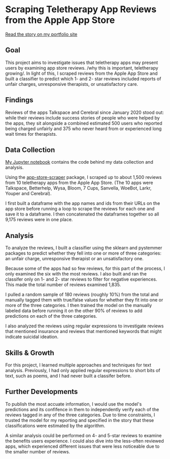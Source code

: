 # Scraping Teletherapy App Reviews from the Apple App Store

[Read the story on my portfolio site](http://juliaingram.github.io/therapy-apps)

## Goal
This project aims to investigate issues that teletherapy apps may present users by examining app store reviews. /why this is important, teletherapy growing/. In light of this, I scraped reviews from the Apple App Store and built a classifier to predict which 1- and 2- star reviews included reports of unfair charges, unresponsive therapists, or unsatisfactory care. 

## Findings
Reviews of the apps Talkspace and Cerebral since January 2020 stood out: while their reviews include success stories of people who were helped by the apps, they sit alongside a combined estimated 500 users who reported being charged unfairly and 375 who never heard from or experienced long wait times for therapists. 

## Data Collection
[My Jupyter notebook](/App%20Scraper.ipynb) contains the code behind my data collection and analysis.

Using the [app-store-scraper](https://pypi.org/project/app-store-scraper/) package, I scraped up to about 1,500 reviews from 10 teletherapy apps from the Apple App Store. (The 10 apps were Talkspace, Betterhelp, Wysa, Bloom, 7 Cups, Sanvella, WoeBot, Larkr, Youper and Cerebral). 

I first built a dataframe with the app names and ids from their URLs on the app store before running a loop to scrape the reviews for each one and save it to a dataframe. I then concatenated the dataframes together so all 9,175 reviews were in one place. 

## Analysis
To analyze the reviews, I built a classifier using the sklearn and pystemmer packages to predict whether they fell into one or more of three categories: an unfair charge, unresponsive therapist or an unsatisfactory one. 

Because some of the apps had so few reviews, for this part of the process, I only examined the six with the most reviews. I also built and ran the classifer only on 1- and 2- star reviews to filter for negative experiences. This made the total number of reviews examined 1,835. 

I pulled a random sample of 180 reviews (roughly 10%) from the total and manually tagged them with true/false values for whether they fit into one or more of the three categories. I then trained the model on the manually labeled data before running it on the other 90% of reviews to add predictions on each of the three categories.

I also analyzed the reviews using regular expressions to investigate reviews that mentioned insurance and reviews that mentioned keywords that might indicate suicidal ideation. 

## Skills & Growth
For this project, I learned multiple approaches and techniques for text analysis. Previously, I had only applied regular expressions to short bits of text, such as poems, and I had never built a classifer before. 

## Further Developments

To publish the most accuate information, I would use the model's predictions and its confifence in them to independently verify each of the reviews tagged in any of the three categories. Due to time constraints, I trusted the model for my reporting and specified in the story that these classifications were estimated by the algorithm.

A similar analysis could be performed on 4- and 5-star reviews to examine the benefits users experience. I could also dive into the less-often reviewed apps, which experienced different issues that were less noticeable due to the smaller number of reviews. 
